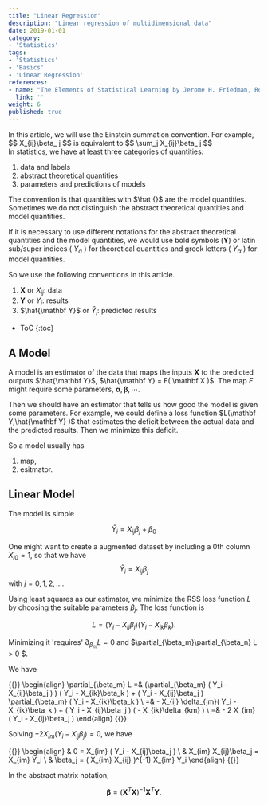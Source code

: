 ```yaml
---
title: "Linear Regression"
description: "Linear regression of multidimensional data"
date: 2019-01-01
category:
- 'Statistics'
tags:
- 'Statistics'
- 'Basics'
- 'Linear Regression'
references:
- name: "The Elements of Statistical Learning by Jerome H. Friedman, Robert Tibshirani, and Trevor Hastie"
  link: ''
weight: 6
published: true
---
```


<div class="notes--warning" markdown="1">
In this article, we will use the Einstein summation convention. For example,
$$
X_{ij}\beta_ j
$$
is equivalent to
$$
\sum_j X_{ij}\beta_ j
$$
</div>

<div class="notes--info" markdown="1">
In statistics, we have at least three categories of quantities:

1. data and labels
2. abstract theoretical quantities
3. parameters and predictions of models

The convention is that quantities with $\hat {}$ are the model quantities. Sometimes we do not distinguish the abstract theoretical quantities and model quantities.

If it is necessary to use different notations for the abstract theoretical quantities and the model quantities, we would use bold symbols ($\mathbf Y$) or latin sub/super indices ( $Y_a$ ) for theoretical quantities and greek letters ( $Y_\alpha$ ) for model quantities.

So we use the following conventions in this article.

1. $\mathbf X$ or $X_{ij}$: data
2. $\mathbf Y$ or $Y_{i}$: results
3. $\hat{\mathbf Y}$ or $\hat Y_{i}$: predicted results
</div>

* ToC
{:toc}

## A Model

A model is an estimator of the data that maps the inputs $\mathbf X$ to the predicted outputs $\hat{\mathbf Y}$, $\hat{\mathbf Y} = F( \mathbf X )$. The map $F$ might require some parameters, ${\boldsymbol\alpha, \boldsymbol\beta, \cdots }$.

Then we should have an estimator that tells us how good the model is given some parameters. For example, we could define a loss function $L(\mathbf Y,\hat{\mathbf Y} )$ that estimates the deficit between the actual data and the predicted results. Then we minimize this deficit.

So a model usually has

1. map,
2. esitmator.

## Linear Model

The model is simple

$$
\hat Y_i = X_{ij}\beta_ j + \beta_0
$$

One might want to create a augmented dataset by including a 0th column $X_{i0} = 1$, so that we have
$$
\hat Y_i = X_{ij}\beta_ j
$$
with $j=0,1,2,...$.

Using least squares as our estimator, we minimize the RSS loss function $L$ by choosing the suitable parameters $\beta_j$. The loss function is

$$
L = ( Y_i - X_{ij}\beta_j )( Y_i - X_{ik}\beta_k ).
$$

Minimizing it 'requires' $\partial_{\beta_m} L = 0$ and $\partial_{\beta_m}\partial_{\beta_n} L > 0 $.

We have

{{<m>}}
\begin{align}
\partial_{\beta_m} L =& (\partial_{\beta_m} ( Y_i - X_{ij}\beta_j ) ) ( Y_i - X_{ik}\beta_k ) +  ( Y_i - X_{ij}\beta_j ) \partial_{\beta_m} ( Y_i - X_{ik}\beta_k ) \\
=& - X_{ij} \delta_{jm}( Y_i - X_{ik}\beta_k ) + ( Y_i - X_{ij}\beta_j ) ( - X_{ik}\delta_{km} ) \\
=& - 2 X_{im} ( Y_i - X_{ij}\beta_j )
\end{align}
{{</m>}}

Solving $- 2 X_{im} ( Y_i - X_{ij}\beta_j ) = 0$, we have

{{<m>}}
\begin{align}
& 0 = X_{im} ( Y_i - X_{ij}\beta_j )  \\
& X_{im} X_{ij}\beta_j   = X_{im} Y_i \\
& \beta_j = ( X_{im} X_{ij} )^{-1} X_{im} Y_i
\end{align}
{{</m>}}

In the abstract matrix notation,

$$
\boldsymbol \beta = ( \mathbf X^T \mathbf X )^{-1} \mathbf X^T \mathbf Y.
$$
